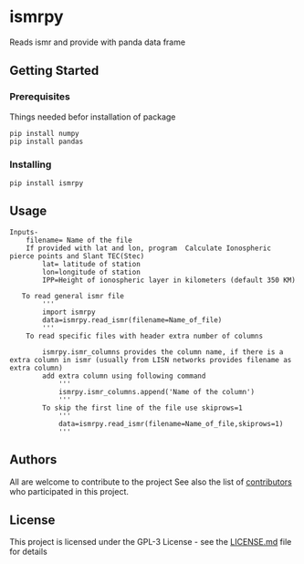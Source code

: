 # ismrpy

Reads ismr and provide with panda data frame

## Getting Started
### Prerequisites

Things needed befor installation of package
```
pip install numpy
pip install pandas
```

### Installing

```
pip install ismrpy
```


## Usage
    Inputs-
        filename= Name of the file
        If provided with lat and lon, program  Calculate Ionospheric pierce points and Slant TEC(Stec)
            lat= latitude of station
            lon=longitude of station
            IPP=Height of ionospheric layer in kilometers (default 350 KM)

       To read general ismr file
            '''
            import ismrpy
            data=ismrpy.read_ismr(filename=Name_of_file)
            '''
        To read specific files with header extra number of columns

            ismrpy.ismr_columns provides the column name, if there is a extra column in ismr (usually from LISN networks provides filename as extra column)
            add extra column using following command
                '''
                ismrpy.ismr_columns.append('Name of the column')
                '''
            To skip the first line of the file use skiprows=1
                '''
                data=ismrpy.read_ismr(filename=Name_of_file,skiprows=1)
                '''
## Authors

All are welcome to contribute to the project
See also the list of [contributors](https://github.com/your/project/contributors) who participated in this project.

## License

This project is licensed under the GPL-3 License - see the [LICENSE.md](LICENSE.md) file for details
